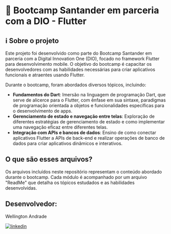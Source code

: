 
# 🚀 Bootcamp Santander em parceria com a DIO - Flutter

## ℹ️ Sobre o projeto
Este projeto foi desenvolvido como parte do Bootcamp Santander em parceria com a Digital Innovation One (DIO), focado no framework Flutter para desenvolvimento mobile. O objetivo do bootcamp é capacitar os desenvolvedores com as habilidades necessárias para criar aplicativos funcionais e atraentes usando Flutter.

Durante o bootcamp, foram abordados diversos tópicos, incluindo:
- **Fundamentos do Dart**: Imersão na linguagem de programação Dart, que serve de alicerce para o Flutter, com ênfase em sua sintaxe, paradigmas de programação orientada a objetos e funcionalidades específicas para o desenvolvimento de apps.
- **Gerenciamento de estado e navegação entre telas**: Exploração de diferentes estratégias de gerenciamento de estado e como implementar uma navegação eficaz entre diferentes telas.
- **Integração com APIs e bancos de dados**: Ensino de como conectar aplicativos Flutter a APIs de back-end e realizar operações de banco de dados para criar aplicativos dinâmicos e interativos.

## O que são esses arquivos?
Os arquivos incluídos neste repositório representam o conteúdo abordado durante o bootcamp. Cada módulo é acompanhado por um arquivo "ReadMe" que detalha os tópicos estudados e as habilidades desenvolvidas.

## Desenvolvedor:
Wellington Andrade

[![linkedin](https://img.shields.io/badge/linkedin-0A66C2?style=for-the-badge&logo=linkedin&logoColor=white)](https://www.linkedin.com/in/wellington-andrade-64b44b275)
